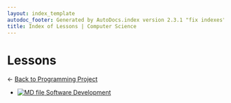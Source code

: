 ```yaml
---
layout: index_template
autodoc_footer: Generated by AutoDocs.index version 2.3.1 "fix indexes" ⓒ Starwort, 2020
title: Index of Lessons | Computer Science
---
```


# **Lessons**

← [Back to Programming Project](..)

- [![MD file](https://img.icons8.com/windows/512/03dac6/regular-document.png) Software Development](./software_development.html)
